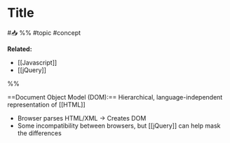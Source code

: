 # Title
#📥 
%%
#topic
#concept

**Related:**
-  [[Javascript]]
-  [[jQuery]]

%%


==Document Object Model (DOM):== Hierarchical, language-independent representation of [[HTML]]
- Browser parses HTML/XML -> Creates DOM
- Some incompatibility between browsers, but [[jQuery]] can help mask the differences